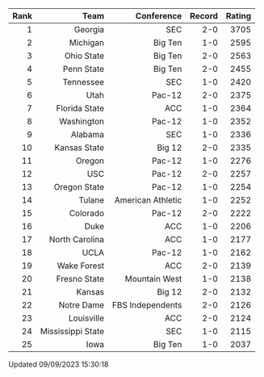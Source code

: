 | Rank  | Team                 | Conference           | Record   | Rating |
| ---:  | ---:                 | ---:                 | ---:     | ---:   |
| 1     | Georgia              | SEC                  | 2-0      | 3705   |
| 2     | Michigan             | Big Ten              | 1-0      | 2595   |
| 3     | Ohio State           | Big Ten              | 2-0      | 2563   |
| 4     | Penn State           | Big Ten              | 2-0      | 2455   |
| 5     | Tennessee            | SEC                  | 1-0      | 2420   |
| 6     | Utah                 | Pac-12               | 2-0      | 2375   |
| 7     | Florida State        | ACC                  | 1-0      | 2364   |
| 8     | Washington           | Pac-12               | 1-0      | 2352   |
| 9     | Alabama              | SEC                  | 1-0      | 2336   |
| 10    | Kansas State         | Big 12               | 2-0      | 2335   |
| 11    | Oregon               | Pac-12               | 1-0      | 2276   |
| 12    | USC                  | Pac-12               | 2-0      | 2257   |
| 13    | Oregon State         | Pac-12               | 1-0      | 2254   |
| 14    | Tulane               | American Athletic    | 1-0      | 2252   |
| 15    | Colorado             | Pac-12               | 2-0      | 2222   |
| 16    | Duke                 | ACC                  | 1-0      | 2206   |
| 17    | North Carolina       | ACC                  | 1-0      | 2177   |
| 18    | UCLA                 | Pac-12               | 1-0      | 2162   |
| 19    | Wake Forest          | ACC                  | 2-0      | 2139   |
| 20    | Fresno State         | Mountain West        | 1-0      | 2138   |
| 21    | Kansas               | Big 12               | 2-0      | 2132   |
| 22    | Notre Dame           | FBS Independents     | 2-0      | 2126   |
| 23    | Louisville           | ACC                  | 2-0      | 2124   |
| 24    | Mississippi State    | SEC                  | 1-0      | 2115   |
| 25    | Iowa                 | Big Ten              | 1-0      | 2037   |

Updated 09/09/2023 15:30:18
